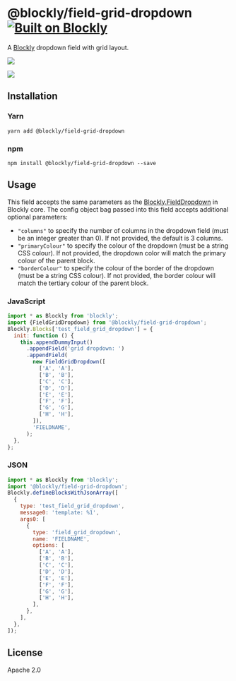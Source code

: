 # @blockly/field-grid-dropdown [![Built on Blockly](https://tinyurl.com/built-on-blockly)](https://github.com/google/blockly)

A [Blockly](https://www.npmjs.com/package/blockly) dropdown field with grid layout.

![](https://github.com/google/blockly-samples/raw/master/plugins/field-grid-dropdown/readme-media/dropdown.png)

![](https://github.com/google/blockly-samples/raw/master/plugins/field-grid-dropdown/readme-media/dropdown-images.png)

## Installation

### Yarn

```
yarn add @blockly/field-grid-dropdown
```

### npm

```
npm install @blockly/field-grid-dropdown --save
```

## Usage

This field accepts the same parameters as the [Blockly.FieldDropdown](https://developers.google.com/blockly/guides/create-custom-blocks/fields/built-in-fields/dropdown#creation)
in Blockly core. The config object bag passed into this field accepts additional optional parameters:

- `"columns"` to specify the number of columns in the dropdown field (must be an integer greater than 0).
  If not provided, the default is 3 columns.
- `"primaryColour"` to specify the colour of the dropdown (must be a string CSS colour). If not provided,
  the dropdown color will match the primary colour of the parent block.
- `"borderColour"` to specify the colour of the border of the dropdown (must be a string CSS colour). If
  not provided, the border colour will match the tertiary colour of the parent block.

### JavaScript

```js
import * as Blockly from 'blockly';
import {FieldGridDropdown} from '@blockly/field-grid-dropdown';
Blockly.Blocks['test_field_grid_dropdown'] = {
  init: function () {
    this.appendDummyInput()
      .appendField('grid dropdown: ')
      .appendField(
        new FieldGridDropdown([
          ['A', 'A'],
          ['B', 'B'],
          ['C', 'C'],
          ['D', 'D'],
          ['E', 'E'],
          ['F', 'F'],
          ['G', 'G'],
          ['H', 'H'],
        ]),
        'FIELDNAME',
      );
  },
};
```

### JSON

```js
import * as Blockly from 'blockly';
import '@blockly/field-grid-dropdown';
Blockly.defineBlocksWithJsonArray([
  {
    type: 'test_field_grid_dropdown',
    message0: 'template: %1',
    args0: [
      {
        type: 'field_grid_dropdown',
        name: 'FIELDNAME',
        options: [
          ['A', 'A'],
          ['B', 'B'],
          ['C', 'C'],
          ['D', 'D'],
          ['E', 'E'],
          ['F', 'F'],
          ['G', 'G'],
          ['H', 'H'],
        ],
      },
    ],
  },
]);
```

## License

Apache 2.0
